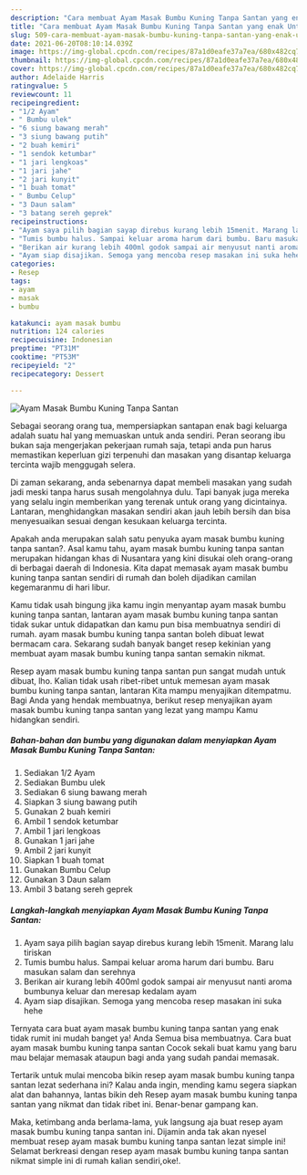 ```yaml
---
description: "Cara membuat Ayam Masak Bumbu Kuning Tanpa Santan yang enak Untuk Jualan"
title: "Cara membuat Ayam Masak Bumbu Kuning Tanpa Santan yang enak Untuk Jualan"
slug: 509-cara-membuat-ayam-masak-bumbu-kuning-tanpa-santan-yang-enak-untuk-jualan
date: 2021-06-20T08:10:14.039Z
image: https://img-global.cpcdn.com/recipes/87a1d0eafe37a7ea/680x482cq70/ayam-masak-bumbu-kuning-tanpa-santan-foto-resep-utama.jpg
thumbnail: https://img-global.cpcdn.com/recipes/87a1d0eafe37a7ea/680x482cq70/ayam-masak-bumbu-kuning-tanpa-santan-foto-resep-utama.jpg
cover: https://img-global.cpcdn.com/recipes/87a1d0eafe37a7ea/680x482cq70/ayam-masak-bumbu-kuning-tanpa-santan-foto-resep-utama.jpg
author: Adelaide Harris
ratingvalue: 5
reviewcount: 11
recipeingredient:
- "1/2 Ayam"
- " Bumbu ulek"
- "6 siung bawang merah"
- "3 siung bawang putih"
- "2 buah kemiri"
- "1 sendok ketumbar"
- "1 jari lengkoas"
- "1 jari jahe"
- "2 jari kunyit"
- "1 buah tomat"
- " Bumbu Celup"
- "3 Daun salam"
- "3 batang sereh geprek"
recipeinstructions:
- "Ayam saya pilih bagian sayap direbus kurang lebih 15menit. Marang lalu tiriskan"
- "Tumis bumbu halus. Sampai keluar aroma harum dari bumbu. Baru masukan salam dan serehnya"
- "Berikan air kurang lebih 400ml godok sampai air menyusut nanti aroma bumbunya keluar dan meresap kedalam ayam"
- "Ayam siap disajikan. Semoga yang mencoba resep masakan ini suka hehe"
categories:
- Resep
tags:
- ayam
- masak
- bumbu

katakunci: ayam masak bumbu 
nutrition: 124 calories
recipecuisine: Indonesian
preptime: "PT31M"
cooktime: "PT53M"
recipeyield: "2"
recipecategory: Dessert

---
```



![Ayam Masak Bumbu Kuning Tanpa Santan](https://img-global.cpcdn.com/recipes/87a1d0eafe37a7ea/680x482cq70/ayam-masak-bumbu-kuning-tanpa-santan-foto-resep-utama.jpg)

Sebagai seorang orang tua, mempersiapkan santapan enak bagi keluarga adalah suatu hal yang memuaskan untuk anda sendiri. Peran seorang ibu bukan saja mengerjakan pekerjaan rumah saja, tetapi anda pun harus memastikan keperluan gizi terpenuhi dan masakan yang disantap keluarga tercinta wajib menggugah selera.

Di zaman  sekarang, anda sebenarnya dapat membeli masakan yang sudah jadi meski tanpa harus susah mengolahnya dulu. Tapi banyak juga mereka yang selalu ingin memberikan yang terenak untuk orang yang dicintainya. Lantaran, menghidangkan masakan sendiri akan jauh lebih bersih dan bisa menyesuaikan sesuai dengan kesukaan keluarga tercinta. 



Apakah anda merupakan salah satu penyuka ayam masak bumbu kuning tanpa santan?. Asal kamu tahu, ayam masak bumbu kuning tanpa santan merupakan hidangan khas di Nusantara yang kini disukai oleh orang-orang di berbagai daerah di Indonesia. Kita dapat memasak ayam masak bumbu kuning tanpa santan sendiri di rumah dan boleh dijadikan camilan kegemaranmu di hari libur.

Kamu tidak usah bingung jika kamu ingin menyantap ayam masak bumbu kuning tanpa santan, lantaran ayam masak bumbu kuning tanpa santan tidak sukar untuk didapatkan dan kamu pun bisa membuatnya sendiri di rumah. ayam masak bumbu kuning tanpa santan boleh dibuat lewat bermacam cara. Sekarang sudah banyak banget resep kekinian yang membuat ayam masak bumbu kuning tanpa santan semakin nikmat.

Resep ayam masak bumbu kuning tanpa santan pun sangat mudah untuk dibuat, lho. Kalian tidak usah ribet-ribet untuk memesan ayam masak bumbu kuning tanpa santan, lantaran Kita mampu menyajikan ditempatmu. Bagi Anda yang hendak membuatnya, berikut resep menyajikan ayam masak bumbu kuning tanpa santan yang lezat yang mampu Kamu hidangkan sendiri.

<!--inarticleads1-->

##### Bahan-bahan dan bumbu yang digunakan dalam menyiapkan Ayam Masak Bumbu Kuning Tanpa Santan:

1. Sediakan 1/2 Ayam
1. Sediakan  Bumbu ulek
1. Sediakan 6 siung bawang merah
1. Siapkan 3 siung bawang putih
1. Gunakan 2 buah kemiri
1. Ambil 1 sendok ketumbar
1. Ambil 1 jari lengkoas
1. Gunakan 1 jari jahe
1. Ambil 2 jari kunyit
1. Siapkan 1 buah tomat
1. Gunakan  Bumbu Celup
1. Gunakan 3 Daun salam
1. Ambil 3 batang sereh geprek




<!--inarticleads2-->

##### Langkah-langkah menyiapkan Ayam Masak Bumbu Kuning Tanpa Santan:

1. Ayam saya pilih bagian sayap direbus kurang lebih 15menit. Marang lalu tiriskan
1. Tumis bumbu halus. Sampai keluar aroma harum dari bumbu. Baru masukan salam dan serehnya
1. Berikan air kurang lebih 400ml godok sampai air menyusut nanti aroma bumbunya keluar dan meresap kedalam ayam
1. Ayam siap disajikan. Semoga yang mencoba resep masakan ini suka hehe




Ternyata cara buat ayam masak bumbu kuning tanpa santan yang enak tidak rumit ini mudah banget ya! Anda Semua bisa membuatnya. Cara buat ayam masak bumbu kuning tanpa santan Cocok sekali buat kamu yang baru mau belajar memasak ataupun bagi anda yang sudah pandai memasak.

Tertarik untuk mulai mencoba bikin resep ayam masak bumbu kuning tanpa santan lezat sederhana ini? Kalau anda ingin, mending kamu segera siapkan alat dan bahannya, lantas bikin deh Resep ayam masak bumbu kuning tanpa santan yang nikmat dan tidak ribet ini. Benar-benar gampang kan. 

Maka, ketimbang anda berlama-lama, yuk langsung aja buat resep ayam masak bumbu kuning tanpa santan ini. Dijamin anda tak akan nyesel membuat resep ayam masak bumbu kuning tanpa santan lezat simple ini! Selamat berkreasi dengan resep ayam masak bumbu kuning tanpa santan nikmat simple ini di rumah kalian sendiri,oke!.


